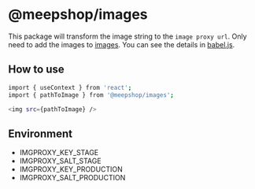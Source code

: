 # @meepshop/images

This package will transform the image string to the `image proxy url`. Only need to add the images to [images](./images). You can see the details in [babel.js](./babel.js).

## How to use

```sh
import { useContext } from 'react';
import { pathToImage } from '@meepshop/images';

<img src={pathToImage} />
```

## Environment

- IMGPROXY_KEY_STAGE
- IMGPROXY_SALT_STAGE
- IMGPROXY_KEY_PRODUCTION
- IMGPROXY_SALT_PRODUCTION
